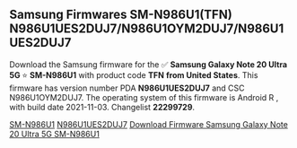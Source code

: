 <h2>Samsung Firmwares SM-N986U1(TFN) N986U1UES2DUJ7/N986U1OYM2DUJ7/N986U1UES2DUJ7</h2>
Download the Samsung firmware for the ✅ <strong>Samsung Galaxy Note 20 Ultra 5G </strong> ⭐ <strong>SM-N986U1</strong> with product code <strong>TFN</strong> <strong> from United States</strong>. This firmware has version number PDA <strong>N986U1UES2DUJ7</strong> and CSC N986U1OYM2DUJ7. The operating system of this firmware is Android R , with build date 2021-11-03. Changelist <strong>22299729</strong>.


[SM-N986U1](https://samfirm.shop/samsung/model/SM-N986U1)
[N986U1UES2DUJ7](https://samfirm.shop/samsung/pda/N986U1UES2DUJ7)
[Download Firmware Samsung Galaxy Note 20 Ultra 5G SM-N986U1](https://samfirm.shop/samsung/firmware/471024)
